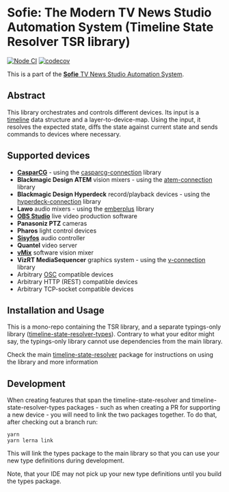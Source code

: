 # Sofie: The Modern TV News Studio Automation System (Timeline State Resolver TSR library)

[![Node CI](https://github.com/nrkno/tv-automation-state-timeline-resolver/actions/workflows/node.yaml/badge.svg)](https://github.com/nrkno/tv-automation-state-timeline-resolver/actions/workflows/node.yaml)
[![codecov](https://codecov.io/gh/nrkno/sofie-timeline-state-resolver/branch/master/graph/badge.svg)](https://codecov.io/gh/nrkno/tv-automation-state-timeline-resolver)

This is a part of the [**Sofie** TV News Studio Automation System](https://github.com/nrkno/Sofie-TV-automation/).

## Abstract
This library orchestrates and controls different devices.
Its input is a [timeline](https://github.com/SuperFlyTV/supertimeline) data structure and a layer-to-device-map.
Using the input, it resolves the expected state, diffs the state against current state and sends commands to devices where necessary.

## Supported devices
* **[CasparCG](http://casparcg.com/)** - using the [casparcg-connection](https://github.com/SuperFlyTV/casparcg-connection) library
* **Blackmagic Design ATEM** vision mixers - using the [atem-connection](https://github.com/nrkno/tv-automation-atem-connection) library
* **Blackmagic Design Hyperdeck** record/playback devices - using the [hyperdeck-connection](https://github.com/nrkno/tv-automation-hyperdeck-connection) library
* **Lawo** audio mixers - using the [emberplus](https://github.com/nrkno/tv-automation-emberplus-connection) library
* **[OBS Studio](https://obsproject.com/)** live video production software
* **Panasoniz PTZ** cameras
* **Pharos** light control devices
* **[Sisyfos](https://github.com/olzzon/sisyfos-audio-controller)** audio controller
* **Quantel** video server
* **[vMix](https://www.vmix.com/)** software vision mixer
* **VizRT MediaSequencer** graphics system - using the [v-connection](https://github.com/olzzon/v-connection) library
* Arbitrary [OSC](https://en.wikipedia.org/wiki/Open_Sound_Control) compatible devices
* Arbitrary HTTP (REST) compatible devices
* Arbitrary TCP-socket compatible devices

## Installation and Usage

This is a mono-repo containing the TSR library, and a separate typings-only library ([timeline-state-resolver-types](/packages/timeline-state-resolver-types)).
Contrary to what your editor might say, the typings-only library cannot use dependencies from the main library.

Check the main [timeline-state-resolver](/packages/timeline-state-resolver) package for instructions on using the library and more information

## Development

When creating features that span the timeline-state-resolver and timeline-state-resolver-types packages - such as when creating a PR for supporting a new device - you will need to link the two packages together. To do that, after checking out a branch run:

```
yarn
yarn lerna link
```

This will link the types package to the main library so that you can use your new type definitions during development.

Note, that your IDE may not pick up your new type definitions until you build the types package.
